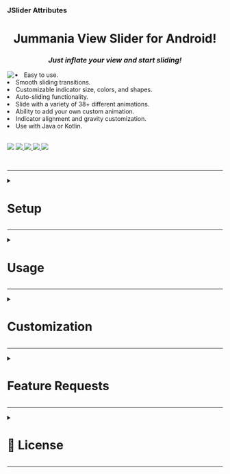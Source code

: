 ### JSlider Attributes
<!-- Add additional sections for other attribute categories if needed -->


<h1 align="center">Jummania View Slider for Android!</h1>
<h3 align="center"><b><i>Just inflate your view and start sliding!</i></b></h3>

<a href="https://github.com/Jumman04/Jummania-Slider">  
<img align="left" src="https://github-production-user-asset-6210df.s3.amazonaws.com/113237846/284076921-b31614c3-e3cb-40a6-ab4b-31c9b9517dda.gif"  />  </a>  

<li>Easy to use.</li>
<li>Smooth sliding transitions.</li>
<li>Customizable indicator size, colors, and shapes.</li>
<li>Auto-sliding functionality.</li>
<li>Slide with a variety of 38+ different animations.</li>
<li>Ability to add your own custom animation.</li>
<li>Indicator alignment and gravity customization.</li>
<li>Use with Java or Kotlin.</li>
<br>
<p align="left">
	<img src="https://img.shields.io/badge/API-17%2B-brightgreen.svg?style=flat"/>
	    <!-- <img src="https://img.shields.io/github/v/release/Jumman04/Jummania-Slider?include_prereleases&amp;label=latest%20release" alt="Latest release"/> 
	<a href="https://github.com/Jumman04/Jummania-Slider/issues">
    <img src="https://img.shields.io/github/issues/Jumman04/Jummania-Slider"/>
  </a>
	<a href="https://github.com/Jumman04/Jummania-Slider/graphs/contributors" >
        <img src="https://img.shields.io/github/contributors/Jumman04/Jummania-Slider" /></a>
    <a href="https://github.com/Jumman04/Jummania-Slider/pulse" >
        <img src="https://img.shields.io/github/commit-activity/m/Jumman04/Jummania-Slider" /></a>
	-->
	 <a href="https://jitpack.io/#Jumman04/Jummania-Slider">
    <img src="https://jitpack.io/v/Jumman04/Jummania-Slider.svg"/> </a>

  
 
  <a href="https://github.com/Jumman04/Jummania-Slider/network/members">
    <img src="https://img.shields.io/github/forks/Jumman04/Jummania-Slider"/>
  </a>
  <a href="https://github.com/Jumman04/Jummania-Slider/stargazers">
    <img src="https://img.shields.io/github/stars/Jumman04/Jummania-Slider"/>
  </a>
    <a href="https://github.com/Jumman04/Jummania-Slider/LICENSE">
    <img src="https://img.shields.io/github/license/Jumman04/Jummania-Slider"/></a>
</p>
<br>


---

<details>
  <summary><h1>Setup</h1></summary>
  <br>

To integrate Jummania-Slider into your Android project, follow these steps:

### Step 1: Add JitPack Repository

Add the JitPack repository to your project's root `settings.gradle` file:

```groovy
dependencyResolutionManagement {
    repositoriesMode.set(RepositoriesMode.FAIL_ON_PROJECT_REPOS)
    repositories {
        maven { url = uri("https://jitpack.io") }
    }
}
```

## Step 2: Add the Dependency

Add the Jummania-Slider dependency to your app module's `build.gradle` file:

 ```gradle
dependencies {
    implementation("com.github.Jumman04:Jummania-Slider:4.1")
}
```

 </details>

 ---
 <details>
  <summary><h1>Usage</h1></summary>

---

<details>
  <summary>XML</summary>
  <br>

```xml

    <com.jummania.JSlider 
        android:id="@+id/jSlider" 
        android:layout_width="match_parent"
        android:layout_height="wrap_content" />
```
</details>

---

<details>
  <summary>For Kotlin</summary>
  <br>

```kt
override fun onCreate(savedInstanceState: Bundle?) {
    super.onCreate(savedInstanceState)
    setContentView(R.layout.activity_main)

    val jSlider: JSlider = findViewById(R.id.jSlider)
    jSlider.setSlider(DefaultSlider())

}

//Out of onCreate, Create a Class for Slider
private inner class DefaultSlider : JSlider.DefaultSlider() {
    override fun getView(layoutInflater: LayoutInflater, parent: ViewGroup): View {
        return layoutInflater.inflate(R.layout.item_slider2, parent, false) //Inflate you layout
    }

    override fun onSliderCreate(view: View, position: Int) {

        val textView: TextView = view.findViewById(R.id.text_view) //find your child
        val imageView: ImageView = view.findViewById(R.id.image_view)

        Picasso.get()
            .load("https://jummania.com/App/BanglaNatokSamahar/Images/Cover%20Photo.jpg")
            .error(R.drawable.default_error).placeholder(R.drawable.default_loading)
            .into(imageView)

        textView.text = getString(R.string.Developer_Name)

        view.setOnClickListener {
            //Apply your click Listener
        }


    }

    override fun getCount(): Int {
        return 3
    }

}
```
</details>

---

<details>
  <summary>For Java</summary>
  <br>

 ```Java
public class MainActivity extends AppCompatActivity {

  @Override
  protected void onCreate(Bundle savedInstanceState) {
    super.onCreate(savedInstanceState);
    setContentView(R.layout.activity_main);

    JSlider jSlider = findViewById(R.id.jSlider);
    jSlider.setSlider(new DefaultSlider());
  }

  private static class DefaultSlider extends JSlider.DefaultSlider {
    @Override
    public View getView(LayoutInflater layoutInflater, ViewGroup parent) {
      return layoutInflater.inflate(R.layout.item_slider2, parent, false);
    }

    @Override
    public void onSliderCreate(View view, int position) {
      TextView textView = view.findViewById(R.id.text_view);
      ImageView imageView = view.findViewById(R.id.image_view);

      Picasso.get()
              .load("https://jummania.com/App/BanglaNatokSamahar/Images/Cover%20Photo.jpg")
              .error(R.drawable.default_error)
              .placeholder(R.drawable.default_loading)
              .into(imageView);

      textView.setText(getString(R.string.Developer_Name));

      view.setOnClickListener(new View.OnClickListener() {
        @Override
        public void onClick(View v) {
          // Apply your click listener logic
        }
      });
    }

    @Override
    public int getCount() {
      return 3;
    }
  }
}
```
</details>

</details>

---

<details>
  <summary><h1>Customization</h1></summary>

---

<details>
  <summary>XML Attributes</summary> 
<br>

<center>
  <table>
    <tr>
      <th>Attribute</th>
      <th align="center">Format</th>
      <th>Description</th>
    </tr>
    <tr>
      <td>slidingDuration</td>
      <td align="center">integer</td>
      <td>Duration for transitioning between slides</td>
    </tr>
    <tr>
      <td>indicatorSize</td>
      <td align="center">dimension</td>
      <td>Size of the indicator shape</td>
    </tr>
    <tr>
      <td>sliderPaddingTop</td>
      <td align="center">dimension</td>
      <td>Padding for the JSlider component - Top</td>
    </tr>
    <tr>
      <td>sliderPaddingLeft</td>
      <td align="center">dimension</td>
      <td>Padding for the JSlider component - Left</td>
    </tr>
    <tr>
      <td>sliderPaddingRight</td>
      <td align="center">dimension</td>
      <td>Padding for the JSlider component - Right</td>
    </tr>
    <tr>
      <td>sliderPaddingBottom</td>
      <td align="center">dimension</td>
      <td>Padding for the JSlider component - Bottom</td>
    </tr>
    <tr>
      <td>indicatorPaddingTop</td>
      <td align="center">dimension</td>
      <td>Padding for the indicator shape - Top</td>
    </tr>
    <tr>
      <td>indicatorPaddingLeft</td>
      <td align="center">dimension</td>
      <td>Padding for the indicator shape - Left</td>
    </tr>
    <tr>
      <td>indicatorPaddingRight</td>
      <td align="center">dimension</td>
      <td>Padding for the indicator shape - Right</td>
    </tr>
    <tr>
      <td>indicatorPaddingBottom</td>
      <td align="center">dimension</td>
      <td>Padding for the indicator shape - Bottom</td>
    </tr>
    <tr>
      <td>indicatorMarginHorizontal</td>
      <td align="center">dimension</td>
      <td>Horizontal margin between indicator shapes</td>
    </tr>
    <tr>
      <td>enableIndicator</td>
      <td align="center">boolean</td>
      <td>Enable or disable the indicator display</td>
    </tr>
    <tr>
      <td>enableAutoSliding</td>
      <td align="center">boolean</td>
      <td>Enable or disable auto-sliding functionality</td>
    </tr>
    <tr>
      <td>defaultIndicatorColor</td>
      <td align="center">color|reference</td>
      <td>Color for the Default indicator shape</td>
    </tr>
    <tr>
      <td>selectedIndicatorColor</td>
      <td align="center">color|reference</td>
      <td>Color for the selected indicator shape</td>
    </tr>
    <tr>
      <td>indicatorUpdateMode</td>
      <td align="center">enum</td>
      <td>Indicator Update Modes: SYNC, STATIC, ANIMATED</td>
    </tr>
    <tr>
      <td>indicatorShapeTypes</td>
      <td align="center">enum</td>
      <td>Indicator Shape Types: CIRCLE, HEART, SQUARE, STAR</td>
    </tr>
    <tr>
      <td>indicatorAlignment</td>
      <td align="center">enum</td>
      <td>Indicator Alignment Options: ALIGN_LEFT, ALIGN_TOP, ALIGN_RIGHT, ALIGN_BOTTOM, ALIGN_CENTER, CENTER_HORIZONTAL, CENTER_VERTICAL, ALIGN_START, ALIGN_END</td>
    </tr>
    <tr>
      <td>indicatorGravity</td>
      <td align="center">flag</td>
      <td>Indicator Gravity Options</td>
    </tr>
    <tr>
      <td>slideAnimation</td>
      <td align="center">enum</td>
      <td>Slide Animation Types: ANTI_CLOCK_SPIN, BACKGROUND_TO_FOREGROUND, CARD_STACK, CLOCK_SPIN, CUBE_IN_DEPTH, CUBE_IN_ROTATION, CUBE_IN_SCALING, CUBE_OUT_DEPTH, CUBE_OUT_ROTATION, CUBE_OUT_SCALING, CUBE_IN, CUBE_OUT, DEPTH_SLIDE, DEPTH_SLIDE2, DEPTH_TRANSFORMATION, DEPTH_ZOOM_OUT, FADEOUT, FADE_PAGE, FAN_TRANSFORMATION, FIDGET_SPINNER, FLIP_HORIZONTAL, FLIP_VERTICAL, FOREGROUND_TO_BACKGROUND, GATE, HINGE, POP, ROTATE_DOWN, ROTATE_UP, SPINNER, SPINNER_TRANSFORMATION, TABLET_SLIDE, TOSS, VERTICAL_FLIP, VERTICAL_SHUT, ZOOM_FADE, ZOOM_IN, ZOOM_OUT, DEFAULT
</td>
    </tr>
  </table>
</center>

</details>

---



 <details>
  <summary>Programmatic Attributes</summary>
  <br>
 

- Set the sliding duration:

```kt
setSlidingDuration(2222)
```

- Set the indicator size:

```kt
setIndicatorSize(15)
```

- Set the indicator colors:

```kt
setIndicatorColor(defaultColor, selectedColor)
```

- Enable or disable the indicator:

```kt
enableIndicator(true)
```

- Enable or disable auto-sliding:

```kt
enableAutoSliding(true)
```

- Set a custom page transformer:

```kt
setPageTransformer(true, PageTransformer())
```

- Set padding for the slider:

```kt
setSliderPadding(left, top, right, bottom)
```

- Set horizontal margin for the indicator dots:

```kt
setIndicatorMarginHorizontal(3)
```

- To start or stop auto-sliding:

```kt
startAutoSliding()
stopAutoSliding()
```

- Slide to the next and previous page:

```kt
slideNext()
slidePrevious()
```

- Check if the slider is currently sliding:

```kt
isSliding()
```

- Set padding for the indicator dots programmatically:

```kt
setIndicatorPadding(left, top, right, bottom)
```

- Set the gravity for both the dot indicators:

```kt
setIndicatorGravity(Gravity.BOTTOM)
```

- Set the alignment for both the dot indicators:

```kt
setIndicatorAlignment(Alignment.BOTTOM)
```

- Set the indicator update mode:

```kt
setIndicatorUpdateMode(UpdateTypes.SYNC)
```

- Set the indicator shape types programmatically:

```kt
setIndicatorShapeTypes(ShapeTypes.CIRCLE)
```

- You can add animation like that, <b>38 Animations added</b>. You can check
  in <a href="https://github.com/Jumman04/Jummania-Slider/blob/master/J-Slider/src/main/java/com/jummania/types/AnimationTypes.kt">
  Animation List </a>

```kt
jSlider.setSlideAnimation(AnimationTypes.ZOOM_OUT)
```

- You can add 'addOnSlideChangeListener' if you really need

```kt
 jSlider.addOnSlideChangeListener(object : JSlider.OnSlideChangeListener {
    override fun onSliderScrolled(
        position: Int, positionOffset: Float, positionOffsetPixels: Int
    ) {
        Log.d(
            "JSlider",
            "position: $position, positionOffset: $positionOffset, positionOffsetPixels: $positionOffsetPixels"
        )
    }

    override fun onSliderSelected(position: Int) {
        Log.d("JSlider", "position: $position")
    }

    override fun onSliderScrollStateChanged(state: Int) {
        Log.d("JSlider", "state: $state")
    }

})
```

- If you want to Reverse-less slide:

```kt
 private inner class InfinitySlider : JSlider.InfinitySlider() {
    override fun itemCount(): Int {
        return 3
    }

    override fun getView(layoutInflater: LayoutInflater, parent: ViewGroup): View {
        return layoutInflater.inflate(R.layout.item_slider2, parent, false) //Inflate you layout
    }

    override fun onSliderCreate(view: View, position: Int) {
        val textView: TextView = view.findViewById(R.id.text_view) //find your child
        val imageView: ImageView = view.findViewById(R.id.image_view)

        Picasso.get()
            .load("https://jummania.com/App/BanglaNatokSamahar/Images/Cover%20Photo.jpg")
            .error(R.drawable.default_error).placeholder(R.drawable.default_loading)
            .into(imageView)

        textView.text = getString(R.string.Developer_Name)

        view.setOnClickListener {

            Toast.makeText(
                this@MainActivity, getString(R.string.Developer_Name), Toast.LENGTH_SHORT
            ).show()
        }
    }

}
```
</details>



 

</details>

---

<details>
  <summary><h1>Feature Requests</h1></summary>
  <br>

	
If you have a feature request or a suggestion for improving this library, please feel free
to [open an issue](https://github.com/Jumman04/Jummania-Slider/issues/new) and let us know! We
appreciate your feedback and are always looking to make our library better.

#### How to Request a Feature

1. Click on the [Issues tab](https://github.com/Jumman04/Jummania-Slider/issues).
2. Click the green "New Issue" button.
3. Choose the "Feature Request" template.
4. Fill in the requested information and submit the issue.

Thank you for helping us improve the library!
</details>

---


<details>
  <summary><h1>📄 License</h1></summary>
  <br>

	
This project is licensed under the MIT License - see
the [LICENSE.md](https://github.com/Jumman04/Jummania-Slider/blob/master/LICENSE.md) file for
details.
</details>

---

